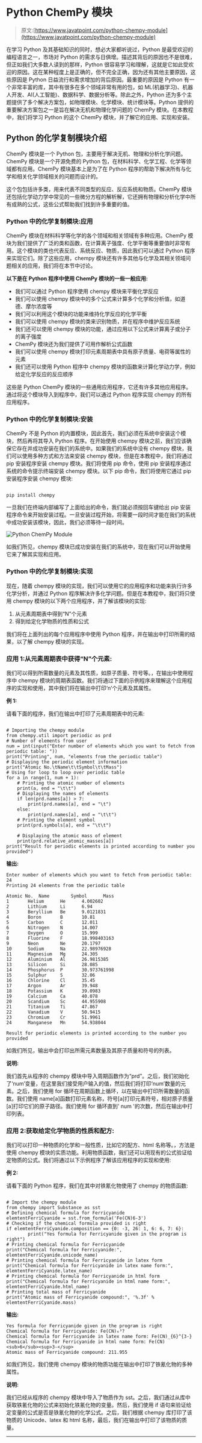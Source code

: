 # Python ChemPy 模块

> 原文:[https://www.javatpoint.com/python-chempy-module](https://www.javatpoint.com/python-chempy-module)

在学习 Python 及其基础知识的同时，想必大家都听说过，Python 是最受欢迎的编程语言之一，市场对 Python 的需求与日俱增。描述其背后的原因也不是很难，但正如我们大多数人读到的那样，Python 很容易学习和理解，这就是它如此受欢迎的原因。这在某种程度上是正确的，但不完全正确，因为还有其他主要原因，这些原因是 Python 日益流行和需求增加的背后原因。最重要的原因是 Python 有一个非常丰富的库，其中有很多在多个领域非常有用的包，如 ML(机器学习)、机器人开发、AI(人工智能)、数据科学、数据分析等。除此之外，Python 还为多个主题提供了多个解决方案包，如物理模块、化学模块、统计模块等。Python 提供的重要解决方案包之一是旨在解决无机和物理化学问题的 ChemPy 模块。在本教程中，我们将学习 Python 的这个 ChemPy 模块，并了解它的应用、实现和安装。

## Python 的化学复制模块介绍

ChemPy 模块是一个 Python 包，主要用于解决无机、物理和分析化学问题。ChemPy 模块是一个开源免费的 Python 包，在材料科学、化学工程、化学等领域都有应用。ChemPy 模块基本上是为了在 Python 程序的帮助下解决所有与化学和相关化学领域相关的问题而设计的。

这个包包括许多类，用来代表不同类型的反应、反应系统和物质。ChemPy 模块还包括化学动力学中常见的一些微分方程的解析解，它还拥有物理和分析化学中所有成熟的公式，这些公式帮助我们找到许多重要的值。

### Python 中的化学复制模块:应用

ChemPy 模块在材料科学等化学的各个领域和相关领域有多种应用。ChemPy 模块为我们提供了广泛的类和函数，在计算离子强度、化学平衡等重要值时非常有用。这个模块的类也代表反应、系统反应、物质，因此我们可以通过 Python 程序来实现它们。除了这些应用，chempy 模块还有许多其他与化学及其相关领域问题相关的应用，我们将在本节中讨论。

**以下是在 Python 程序中使用 ChemPy 模块的一些一般应用:**

*   我们可以通过 Python 程序使用 chempy 模块来平衡化学反应
*   我们可以使用 chempy 模块中的多个公式来计算多个化学和分析值，如道德、摩尔浓度等
*   我们可以利用这个模块的功能来维持化学反应的化学平衡
*   我们可以使用 chempy 模块的类来识别物质，并在程序中维护反应系统
*   我们还可以使用 chempy 模块的功能，通过应用以下公式来计算离子或分子的离子强度
*   ChemPy 模块还为我们提供了可用作解析公式函数
*   我们可以使用 chempy 模块打印元素周期表中具有原子质量、电荷等属性的元素
*   我们还可以使用 Python 程序中 chempy 模块的函数来计算化学动力学，例如给定化学反应的反应顺序

这些是 Python ChemPy 模块的一些通用应用程序，它还有许多其他应用程序。通过将这个模块导入到程序中，我们可以通过 Python 程序实现 chempy 的所有应用程序。

### Python 中的化学复制模块:安装

ChemPy 不是 Python 的内置模块，因此首先，我们必须在系统中安装这个模块，然后再将其导入 Python 程序。在开始使用 chempy 模块之前，我们应该确保它存在并成功安装在我们的系统中。如果我们的系统中没有 chempy 模块，我们可以使用多种方式和方法来安装 chempy 模块，但是在本教程中，我们将通过 pip 安装程序安装 chempy 模块。我们将使用 pip 命令，使用 pip 安装程序通过系统的命令提示终端安装 chempy 模块。以下 pip 命令，我们将使用它通过 pip 安装程序安装 chempy 模块:

```

pip install chempy

```

一旦我们在终端内部编写了上面给出的命令，我们就必须按回车键给出 pip 安装程序命令来开始安装过程。一旦安装过程开始，将需要一段时间才能在我们的系统中成功安装该模块，因此，我们必须等待一段时间。

![Python ChemPy Module](img/33d72834e764c320c699518cf5031be9.png)

如我们所见，chempy 模块已成功安装在我们的系统中，现在我们可以开始使用它来了解其实现和应用。

### Python 中的化学复制模块:实现

现在，随着 chempy 模块的实现，我们可以使用它的应用程序和功能来执行许多化学分析，并通过 Python 程序解决许多化学问题。但是在本教程中，我们将只使用 chempy 模块的以下两个应用程序，并了解该模块的实现:

1.  从元素周期表中得到“N”个元素
2.  得到给定化学物质的性质和公式

我们将在上面列出的每个应用程序中使用 Python 程序，并在输出中打印所需的结果，以了解 chempy 模块的实现。

### 应用 1:从元素周期表中获得“N”个元素:

我们可以得到所需数量的元素及其性质，如原子质量、符号等。，在输出中使用程序中 chempy 模块的周期表函数。我们将通过下面的示例程序来理解这个应用程序的实现和使用，其中我们将在输出中打印‘n’个元素及其属性。

**例 1:**

请看下面的程序，我们在输出中打印了元素周期表中的元素:

```

# Importing the chempy module
from chempy.util import periodic as prd
# Number of elements from user
num = int(input("Enter number of elements which you want to fetch from periodic table: "))
print("Printing", num, "elements from the periodic table")
# Displaying the periodic element information
print("Atomic No.\tName\t\tSymbol\t\tMass")
# Using for loop to loop over periodic table
for a in range(1, num + 1):
	# Printing the atomic number of elements
	print(a, end = "\t\t")
	# Displaying the names of elements
	if len(prd.names[a]) > 7:
		print(prd.names[a], end = "\t")
	else:
		print(prd.names[a], end = "\t\t")
	# Printing the element symbol
	print(prd.symbols[a], end = "\t\t")

	# Displaying the atomic mass of element
	print(prd.relative_atomic_masses[a])
print("Result for periodic elements is printed according to number you provided")

```

**输出:**

```
Enter number of elements which you want to fetch from periodic table: 24
Printing 24 elements from the periodic table

Atomic No.	Name		Symbol		Mass
1		Helium		He		4.002602
2		Lithium		Li		6.94
3		Beryllium	Be		9.0121831
4		Boron		B		10.81
5		Carbon		C		12.011
6		Nitrogen	N		14.007
7		Oxygen		O		15.999
8		Fluorine	F		18.998403163
9		Neon		Ne		20.1797
10		Sodium		Na		22.98976928
11		Magnesium	Mg		24.305
12		Aluminium	Al		26.9815385
13		Silicon		Si		28.085
14		Phosphorus	P		30.973761998
15		Sulphur		S		32.06
16		Chlorine	Cl		35.45
17		Argon		Ar		39.948
18		Potassium	K		39.0983
19		Calcium		Ca		40.078
20		Scandium	Sc		44.955908
21		Titanium	Ti		47.867
22		Vanadium	V		50.9415
23		Chromium	Cr		51.9961
24		Manganese	Mn		54.938044

Result for periodic elements is printed according to the number you provided

```

如我们所见，输出中会打印出所需元素数量及其原子质量和符号的列表。

**说明:**

我们首先从程序的 chempy 模块中导入周期函数作为“prd”。之后，我们初始化了‘num’变量，在这里我们接受用户输入的值，然后我们将打印‘num’数量的元素。之后，我们使用 for 循环在周期函数上循环，以在输出中打印所需数量的函数。我们使用 name[a]函数打印元素名称，符号[a]打印元素符号，相对原子质量[a]打印它们的原子路径。我们使用 for 循环直到' num '的次数，然后在输出中打印列表。

### 应用 2:获取给定化学物质的性质和配方:

我们可以打印一种物质的化学和一般性质，比如它的配方、html 名称等。，方法是使用 chempy 模块的实质功能。利用物质函数，我们还可以用现有的公式验证给定物质的公式。我们将通过以下示例程序了解该应用程序的实现和使用:

**例 2:**

请看下面的 Python 程序，我们在其中对铁氰化物使用了 chempy 的物质函数:

```

# Import the chempy module
from chempy import Substance as sst
# Defining chemical formula for Ferricyanide
elemtentFerriCyanide = sst.from_formula('Fe(CN)6-3')
# Checking if the chemical formula provided is right
if elemtentFerriCyanide.composition == {0: -3, 26: 1, 6: 6, 7: 6}:
        print("Yes formula for Ferricyanide given in the program is right")
# Printing chemical formula for Ferricyanide
print("Chemical formula for Ferricyanide:", elemtentFerriCyanide.unicode_name)
# Printing chemical formula for Ferricyanide in latex form
print("Chemical formula for Ferricyanide in latex name form:", elemtentFerriCyanide.latex_name)
# Printing chemical formula for Ferricyanide in html form
print("Chemical formula for Ferricyanide in html name form:", elemtentFerriCyanide.html_name)
# Printing total mass of Ferricyanide
print("Atomic mass of Ferricyanide compound:", '%.3f' % elemtentFerriCyanide.mass)

```

**输出:**

```
Yes formula for Ferricyanide given in the program is right
Chemical formula for Ferricyanide: Fe(CN)₆³?
Chemical formula for Ferricyanide in latex name form: Fe(CN)_{6}^{3-}
Chemical formula for Ferricyanide in html name form: Fe(CN)<sub>6</sub><sup>3-</sup>
Atomic mass of Ferricyanide compound: 211.955

```

如我们所见，我们使用 chempy 模块的物质功能在输出中打印了铁氰化物的多种属性。

**说明:**

我们已经从程序的 chempy 模块中导入了物质作为 sst。之后，我们通过从库中获取铁氰化物的公式来初始化铁氰化物的变量。然后，我们使用 if 语句来验证给定变量的公式是否是铁氰化物的化学公式。之后，我们根据 chempy 库打印了该物质的 Unicode、latex 和 html 名称，最后，我们在输出中打印了该物质的质量。

* * *